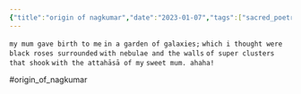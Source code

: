 ```yaml
---
{"title":"origin of nagkumar","date":"2023-01-07","tags":["sacred_poetry","origin_of_nagkumar","kali"],"publish":true,"permalink":"/sacred poetry/origin-of-nagkumar/","path":" sacred poetry/origin of nagkumar.md","PassFrontmatter":true,"created":"2025-04-09T14:42:44.996+05:30","updated":"2025-04-09T15:03:20.225+05:30"}
---
```


<span class="center-text">`my mum gave birth to me`</span>
<span class="center-text">`in a garden of galaxies;`</span>
<span class="center-text">`which i thought were`</span>
<span class="center-text">`black roses surrounded`</span>
<span class="center-text">`with nebulae and the walls`</span>
<span class="center-text">`of super clusters that shook`</span>
<span class="center-text">`with the attahāsā of my`</span>
<span class="center-text">`sweet mum. ahaha!`</span>

<span class="center-text">#origin_of_nagkumar</span>
